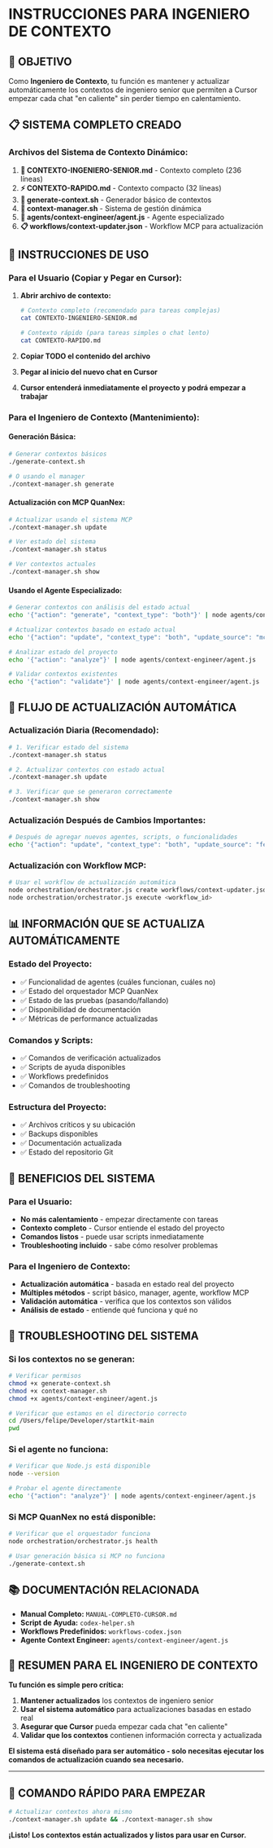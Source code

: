 # INSTRUCCIONES PARA INGENIERO DE CONTEXTO

## 🎯 OBJETIVO

Como **Ingeniero de Contexto**, tu función es mantener y actualizar automáticamente los contextos de ingeniero senior que permiten a Cursor empezar cada chat "en caliente" sin perder tiempo en calentamiento.

## 📋 SISTEMA COMPLETO CREADO

### **Archivos del Sistema de Contexto Dinámico:**

1. **📄 CONTEXTO-INGENIERO-SENIOR.md** - Contexto completo (236 líneas)
2. **⚡ CONTEXTO-RAPIDO.md** - Contexto compacto (32 líneas)
3. **🔧 generate-context.sh** - Generador básico de contextos
4. **🔄 context-manager.sh** - Sistema de gestión dinámica
5. **🤖 agents/context-engineer/agent.js** - Agente especializado
6. **📋 workflows/context-updater.json** - Workflow MCP para actualización

## 🚀 INSTRUCCIONES DE USO

### **Para el Usuario (Copiar y Pegar en Cursor):**

1. **Abrir archivo de contexto:**
   ```bash
   # Contexto completo (recomendado para tareas complejas)
   cat CONTEXTO-INGENIERO-SENIOR.md
   
   # Contexto rápido (para tareas simples o chat lento)
   cat CONTEXTO-RAPIDO.md
   ```

2. **Copiar TODO el contenido del archivo**

3. **Pegar al inicio del nuevo chat en Cursor**

4. **Cursor entenderá inmediatamente el proyecto y podrá empezar a trabajar**

### **Para el Ingeniero de Contexto (Mantenimiento):**

#### **Generación Básica:**
```bash
# Generar contextos básicos
./generate-context.sh

# O usando el manager
./context-manager.sh generate
```

#### **Actualización con MCP QuanNex:**
```bash
# Actualizar usando el sistema MCP
./context-manager.sh update

# Ver estado del sistema
./context-manager.sh status

# Ver contextos actuales
./context-manager.sh show
```

#### **Usando el Agente Especializado:**
```bash
# Generar contextos con análisis del estado actual
echo '{"action": "generate", "context_type": "both"}' | node agents/context-engineer/agent.js

# Actualizar contextos basado en estado actual
echo '{"action": "update", "context_type": "both", "update_source": "mcp"}' | node agents/context-engineer/agent.js

# Analizar estado del proyecto
echo '{"action": "analyze"}' | node agents/context-engineer/agent.js

# Validar contextos existentes
echo '{"action": "validate"}' | node agents/context-engineer/agent.js
```

## 🔄 FLUJO DE ACTUALIZACIÓN AUTOMÁTICA

### **Actualización Diaria (Recomendado):**
```bash
# 1. Verificar estado del sistema
./context-manager.sh status

# 2. Actualizar contextos con estado actual
./context-manager.sh update

# 3. Verificar que se generaron correctamente
./context-manager.sh show
```

### **Actualización Después de Cambios Importantes:**
```bash
# Después de agregar nuevos agentes, scripts, o funcionalidades
echo '{"action": "update", "context_type": "both", "update_source": "feature_update"}' | node agents/context-engineer/agent.js
```

### **Actualización con Workflow MCP:**
```bash
# Usar el workflow de actualización automática
node orchestration/orchestrator.js create workflows/context-updater.json
node orchestration/orchestrator.js execute <workflow_id>
```

## 📊 INFORMACIÓN QUE SE ACTUALIZA AUTOMÁTICAMENTE

### **Estado del Proyecto:**
- ✅ Funcionalidad de agentes (cuáles funcionan, cuáles no)
- ✅ Estado del orquestador MCP QuanNex
- ✅ Estado de las pruebas (pasando/fallando)
- ✅ Disponibilidad de documentación
- ✅ Métricas de performance actualizadas

### **Comandos y Scripts:**
- ✅ Comandos de verificación actualizados
- ✅ Scripts de ayuda disponibles
- ✅ Workflows predefinidos
- ✅ Comandos de troubleshooting

### **Estructura del Proyecto:**
- ✅ Archivos críticos y su ubicación
- ✅ Backups disponibles
- ✅ Documentación actualizada
- ✅ Estado del repositorio Git

## 🎯 BENEFICIOS DEL SISTEMA

### **Para el Usuario:**
- **No más calentamiento** - empezar directamente con tareas
- **Contexto completo** - Cursor entiende el estado del proyecto
- **Comandos listos** - puede usar scripts inmediatamente
- **Troubleshooting incluido** - sabe cómo resolver problemas

### **Para el Ingeniero de Contexto:**
- **Actualización automática** - basada en estado real del proyecto
- **Múltiples métodos** - script básico, manager, agente, workflow MCP
- **Validación automática** - verifica que los contextos son válidos
- **Análisis de estado** - entiende qué funciona y qué no

## 🚨 TROUBLESHOOTING DEL SISTEMA

### **Si los contextos no se generan:**
```bash
# Verificar permisos
chmod +x generate-context.sh
chmod +x context-manager.sh
chmod +x agents/context-engineer/agent.js

# Verificar que estamos en el directorio correcto
cd /Users/felipe/Developer/startkit-main
pwd
```

### **Si el agente no funciona:**
```bash
# Verificar que Node.js está disponible
node --version

# Probar el agente directamente
echo '{"action": "analyze"}' | node agents/context-engineer/agent.js
```

### **Si MCP QuanNex no está disponible:**
```bash
# Verificar que el orquestador funciona
node orchestration/orchestrator.js health

# Usar generación básica si MCP no funciona
./generate-context.sh
```

## 📚 DOCUMENTACIÓN RELACIONADA

- **Manual Completo:** `MANUAL-COMPLETO-CURSOR.md`
- **Script de Ayuda:** `codex-helper.sh`
- **Workflows Predefinidos:** `workflows-codex.json`
- **Agente Context Engineer:** `agents/context-engineer/agent.js`

## 🎯 RESUMEN PARA EL INGENIERO DE CONTEXTO

**Tu función es simple pero crítica:**
1. **Mantener actualizados** los contextos de ingeniero senior
2. **Usar el sistema automático** para actualizaciones basadas en estado real
3. **Asegurar que Cursor** pueda empezar cada chat "en caliente"
4. **Validar que los contextos** contienen información correcta y actualizada

**El sistema está diseñado para ser automático - solo necesitas ejecutar los comandos de actualización cuando sea necesario.**

---

## 🚀 COMANDO RÁPIDO PARA EMPEZAR

```bash
# Actualizar contextos ahora mismo
./context-manager.sh update && ./context-manager.sh show
```

**¡Listo! Los contextos están actualizados y listos para usar en Cursor.**
